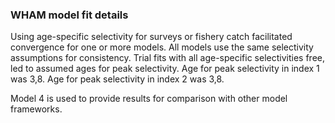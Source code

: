 ### WHAM model fit details

Using age-specific selectivity for surveys or fishery catch facilitated convergence for one or more models.
All models use the same selectivity assumptions for consistency.
Trial fits with all age-specific selectivities free, led to assumed ages for peak selectivity.
Age for peak selectivity in index 1 was 3,8.
Age for peak selectivity in index 2 was 3,8.

Model 4 is used to provide results for comparison with other model frameworks.
